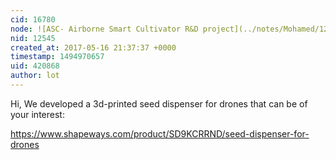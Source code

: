 ```yaml
---
cid: 16780
node: ![ASC- Airborne Smart Cultivator R&D project](../notes/Mohamed/12-26-2015/asc-airborne-smart-cultivator-r-d-project)
nid: 12545
created_at: 2017-05-16 21:37:37 +0000
timestamp: 1494970657
uid: 420868
author: lot
---
```


Hi,
We developed a 3d-printed seed dispenser for drones that can be of your interest:

https://www.shapeways.com/product/SD9KCRRND/seed-dispenser-for-drones